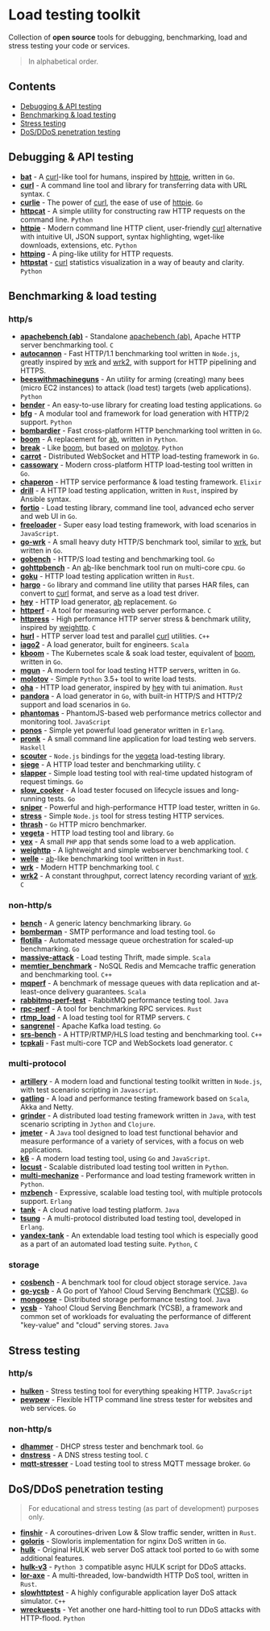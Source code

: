 # Load testing toolkit

Collection of **open source** tools for debugging, benchmarking, load and stress testing your code or services.

> In alphabetical order.

## Contents

* [Debugging & API testing](#debugging--api-testing)
* [Benchmarking & load testing](#benchmarking--load-testing)
* [Stress testing](#stress-testing)
* [DoS/DDoS penetration testing](#dosddos-penetration-testing)

## Debugging & API testing

* [__bat__](https://github.com/astaxie/bat) - A [curl](https://github.com/curl/curl)-like tool for humans, inspired by [httpie](https://github.com/jakubroztocil/httpie), written in `Go`.
* [__curl__](https://github.com/curl/curl) - A command line tool and library for transferring data with URL syntax. `C`
* [__curlie__](https://github.com/rs/curlie) - The power of [curl](https://github.com/curl/curl), the ease of use of [httpie](https://github.com/jakubroztocil/httpie). `Go`
* [__httpcat__](https://github.com/jakubroztocil/httpcat) - A simple utility for constructing raw HTTP requests on the command line. `Python`
* [__httpie__](https://github.com/jakubroztocil/httpie) - Modern command line HTTP client, user-friendly [curl](https://github.com/curl/curl) alternative with intuitive UI, JSON support, syntax highlighting, wget-like downloads, extensions, etc. `Python`
* [__httping__](https://github.com/flok99/httping) - A ping-like utility for HTTP requests.
* [__httpstat__](https://github.com/reorx/httpstat) - [curl](https://github.com/curl/curl) statistics visualization in a way of beauty and clarity. `Python`

## Benchmarking & load testing

### http/s

* [__apachebench (ab)__](https://github.com/CloudFundoo/ApacheBench-ab) - Standalone [apachebench (ab)](http://httpd.apache.org/docs/current/programs/ab.html), Apache HTTP server benchmarking tool. `C`
* [__autocannon__](https://github.com/mcollina/autocannon) - Fast HTTP/1.1 benchmarking tool written in `Node.js`, greatly inspired by [wrk](https://github.com/wg/wrk) and [wrk2](https://github.com/giltene/wrk2), with support for HTTP pipelining and HTTPS.
* [__beeswithmachineguns__](https://github.com/newsapps/beeswithmachineguns) - An utility for arming (creating) many bees (micro EC2 instances) to attack (load test) targets (web applications). `Python`
* [__bender__](https://github.com/pinterest/bender) - An easy-to-use library for creating load testing applications. `Go`
* [__bfg__](https://github.com/yandex-load/bfg) - A modular tool and framework for load generation with HTTP/2 support. `Python`
* [__bombardier__](https://github.com/codesenberg/bombardier) - Fast cross-platform HTTP benchmarking tool written in `Go`.
* [__boom__](https://github.com/tarekziade/boom) - A replacement for [ab](https://github.com/CloudFundoo/ApacheBench-ab), written in `Python`.
* [__break__](https://github.com/tarekziade/break) - Like [boom](https://github.com/tarekziade/boom), but based on [molotov](https://github.com/loads/molotov). `Python`
* [__carrot__](https://github.com/gophercarrot/carrot) - Distributed WebSocket and HTTP load-testing framework in `Go`.
* [__cassowary__](https://github.com/rogerwelin/cassowary) - Modern cross-platform HTTP load-testing tool written in `Go`.
* [__chaperon__](https://github.com/polleverywhere/chaperon) - HTTP service performance & load testing framework. `Elixir`
* [__drill__](https://github.com/fcsonline/drill) - A HTTP load testing application, written in `Rust`, inspired by Ansible syntax.
* [__fortio__](https://github.com/fortio/fortio) - Load testing library, command line tool, advanced echo server and web UI in `Go`.
* [__freeloader__](https://github.com/rprieto/freeloader) - Super easy load testing framework, with load scenarios in `JavaScript`.
* [__go-wrk__](https://github.com/adjust/go-wrk) - A small heavy duty HTTP/S benchmark tool, similar to [wrk](https://github.com/wg/wrk), but written in `Go`.
* [__gobench__](https://github.com/cmpxchg16/gobench) - HTTP/S load testing and benchmarking tool. `Go`
* [__gohttpbench__](https://github.com/parkghost/gohttpbench) - An [ab](https://github.com/CloudFundoo/ApacheBench-ab)-like benchmark tool run on multi-core cpu. `Go`
* [__goku__](https://github.com/k-nasa/goku) - HTTP load testing application written in `Rust`.
* [__hargo__](https://github.com/mrichman/hargo) - `Go` library and command line utility that parses HAR files, can convert to [curl](https://github.com/curl/curl) format, and serve as a load test driver.
* [__hey__](https://github.com/rakyll/hey) - HTTP load generator, [ab](https://github.com/CloudFundoo/ApacheBench-ab) replacement. `Go`
* [__httperf__](https://github.com/httperf/httperf) - A tool for measuring web server performance. `C`
* [__httpress__](https://bitbucket.org/yarosla/httpress) - High performance HTTP server stress & benchmark utility, inspired by [weighttp](https://github.com/lighttpd/weighttp). `C`
* [__hurl__](https://github.com/VerizonDigital/hurl) - HTTP server load test and parallel [curl](https://github.com/curl/curl) utilities. `C++`
* [__iago2__](https://github.com/twitter/iago2) - A load generator, built for engineers. `Scala`
* [__kboom__](https://github.com/mhausenblas/kboom) - The Kubernetes scale & soak load tester, equivalent of [boom](https://github.com/tarekziade/boom), written in `Go`.
* [__mgun__](https://github.com/byorty/mgun) - A modern tool for load testing HTTP servers, written in `Go`.
* [__molotov__](https://github.com/loads/molotov) - Simple `Python` 3.5+ tool to write load tests.
* [__oha__](https://github.com/hatoo/oha) - HTTP load generator, inspired by [hey](https://github.com/rakyll/hey) with tui animation. `Rust`
* [__pandora__](https://github.com/yandex/pandora) - A load generator in `Go`, with built-in HTTP/S and HTTP/2 support and load scenarios in `Go`.
* [__phantomas__](https://github.com/macbre/phantomas) - PhantomJS-based web performance metrics collector and monitoring tool. `JavaScript`
* [__ponos__](https://github.com/klarna/ponos) - Simple yet powerful load generator written in `Erlang`.
* [__pronk__](https://github.com/bos/pronk) - A small command line application for load testing web servers. `Haskell`
* [__scouter__](https://github.com/jbarabander/scouter) - `Node.js` bindings for the [vegeta](https://github.com/tsenart/vegeta) load-testing library.
* [__siege__](https://github.com/JoeDog/siege) - A HTTP load tester and benchmarking utility. `C`
* [__slapper__](https://github.com/ikruglov/slapper) - Simple load testing tool with real-time updated histogram of request timings. `Go`
* [__slow_cooker__](https://github.com/BuoyantIO/slow_cooker) - A load tester focused on lifecycle issues and long-running tests. `Go`
* [__sniper__](https://github.com/btfak/sniper) - Powerful and high-performance HTTP load tester, written in `Go`.
* [__stress__](https://github.com/yarax/stress) - Simple `Node.js` tool for stress testing HTTP services.
* [__thrash__](https://github.com/TylerBrock/thrash) - `Go` HTTP micro benchmarker.
* [__vegeta__](https://github.com/tsenart/vegeta) - HTTP load testing tool and library. `Go`
* [__vex__](https://github.com/vamsiikrishna/vex) - A small `PHP` app that sends some load to a web application.
* [__weighttp__](https://github.com/lighttpd/weighttp) - A lightweight and simple webserver benchmarking tool. `C`
* [__welle__](https://github.com/rylev/welle) - [ab](https://github.com/CloudFundoo/ApacheBench-ab)-like benchmarking  tool written in `Rust`.
* [__wrk__](https://github.com/wg/wrk) - Modern HTTP benchmarking tool. `C`
* [__wrk2__](https://github.com/giltene/wrk2) - A constant throughput, correct latency recording variant of [wrk](https://github.com/wg/wrk). `C`

### non-http/s

* [__bench__](https://github.com/tylertreat/bench) - A generic latency benchmarking library. `Go`
* [__bomberman__](https://github.com/c1982/bomberman) - SMTP performance and load testing tool. `Go`
* [__flotilla__](https://github.com/tylertreat/Flotilla) - Automated message queue orchestration for scaled-up benchmarking. `Go`
* [__massive-attack__](https://github.com/delprks/massive-attack) - Load testing Thrift, made simple. `Scala`
* [__memtier_benchmark__](https://github.com/RedisLabs/memtier_benchmark) - NoSQL Redis and Memcache traffic generation and benchmarking tool. `C++`
* [__mqperf__](https://github.com/softwaremill/mqperf) - A benchmark of message queues with data replication and at-least-once delivery guarantees. `Scala`
* [__rabbitmq-perf-test__](https://github.com/rabbitmq/rabbitmq-perf-test) - RabbitMQ performance testing tool. `Java`
* [__rpc-perf__](https://github.com/twitter/rpc-perf) - A tool for benchmarking RPC services. `Rust`
* [__rtmp_load__](https://github.com/fillest/rtmp_load) - A load testing tool for RTMP servers. `C`
* [__sangrenel__](https://github.com/jamiealquiza/sangrenel) - Apache Kafka load testing. `Go`
* [__srs-bench__](https://github.com/ossrs/srs-bench) - A HTTP/RTMP/HLS load testing and benchmarking tool. `C++`
* [__tcpkali__](https://github.com/satori-com/tcpkali) - Fast multi-core TCP and WebSockets load generator. `C`

### multi-protocol

* [__artillery__](https://github.com/artilleryio/artillery) - A modern load and functional testing toolkit written in `Node.js`, with test scenario scripting in `Javascript`.
* [__gatling__](https://github.com/gatling/gatling) - A load and performance testing framework based on `Scala`, Akka and Netty.
* [__grinder__](https://github.com/cossme/grinder) - A distributed load testing framework written in `Java`, with test scenario scripting in `Jython` and `Clojure`.
* [__jmeter__](https://github.com/apache/jmeter) - A `Java` tool designed to load test functional behavior and measure performance of a variety of services, with a focus on web applications.
* [__k6__](https://github.com/loadimpact/k6) - A modern load testing tool, using `Go` and `JavaScript`.
* [__locust__](https://github.com/locustio/locust) - Scalable distributed load testing tool written in `Python`.
* [__multi-mechanize__](https://github.com/cgoldberg/multi-mechanize) - Performance and load testing framework written in `Python`.
* [__mzbench__](https://github.com/satori-com/mzbench) - Expressive, scalable load testing tool, with multiple protocols support. `Erlang`
* [__tank__](https://github.com/intuit/Tank) - A cloud native load testing platform. `Java`
* [__tsung__](https://github.com/processone/tsung) - A multi-protocol distributed load testing tool, developed in `Erlang`.
* [__yandex-tank__](https://github.com/yandex/yandex-tank) - An extendable load testing tool which is especially good as a part of an automated load testing suite. `Python`, `C`

### storage

* [__cosbench__](https://github.com/intel-cloud/cosbench) - A benchmark tool for cloud object storage service. `Java`
* [__go-ycsb__](https://github.com/pingcap/go-ycsb) - A Go port of Yahoo! Cloud Serving Benchmark ([YCSB](https://github.com/brianfrankcooper/YCSB)). `Go`
* [__mongoose__](https://github.com/emc-mongoose/mongoose) - Distributed storage performance testing tool. `Java`
* [__ycsb__](https://github.com/brianfrankcooper/YCSB) - Yahoo! Cloud Serving Benchmark (YCSB), a framework and common set of workloads for evaluating the performance of different "key-value" and "cloud" serving stores. `Java`

## Stress testing

### http/s

* [__hulken__](https://github.com/hellgrenj/hulken) - Stress testing tool for everything speaking HTTP. `JavaScript`
* [__pewpew__](https://github.com/bengadbois/pewpew) - Flexible HTTP command line stress tester for websites and web services. `Go`

### non-http/s

* [__dhammer__](https://github.com/ipchama/dhammer) - DHCP stress tester and benchmark tool. `Go`
* [__dnstress__](https://github.com/safedns/dnstress) - A DNS stress testing tool. `C`
* [__mqtt-stresser__](https://github.com/inovex/mqtt-stresser) - Load testing tool to stress MQTT message broker. `Go`

## DoS/DDoS penetration testing

> For educational and stress testing (as part of development) purposes only.

* [__finshir__](https://github.com/isgasho/finshir) - A coroutines-driven Low & Slow traffic sender, written in `Rust`.
* [__goloris__](https://github.com/valyala/goloris) - Slowloris implementation for nginx DoS written in `Go`.
* [__hulk__](https://github.com/grafov/hulk) - Original HULK web server DoS attack tool ported to `Go` with some additional features.
* [__hulk-v3__](https://github.com/Hyperclaw79/HULK-v3) - `Python 3` compatible async HULK script for DDoS attacks.
* [__lor-axe__](https://github.com/ajmwagar/lor-axe) - A multi-threaded, low-bandwidth HTTP DoS tool, written in `Rust`.
* [__slowhttptest__](https://github.com/shekyan/slowhttptest) - A highly configurable application layer DoS attack simulator. `C++`
* [__wreckuests__](https://github.com/JamesJGoodwin/wreckuests) - Yet another one hard-hitting tool to run DDoS attacks with HTTP-flood. `Python`
